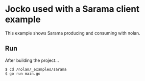 # Jocko used with a Sarama client example

This example shows Sarama producing and consuming with nolan.

## Run
After building the project...

```
$ cd /nolan/_examples/sarama
$ go run main.go
```


